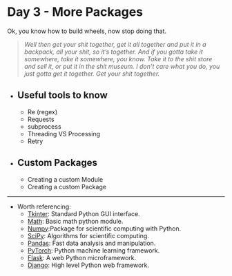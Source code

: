 # Day 3 - More Packages
Ok, you know how to build wheels, now stop doing that.
> _Well then get your shit together, get it all together and put it in a backpack, all your shit, so it’s together. And if you gotta take it somewhere, take it somewhere, you know. Take it to the shit store and sell it, or put it in the shit museum. I don’t care what you do, you just gotta get it together. Get your shit together._

- ## Useful tools to know
    - Re (regex)
    - Requests
    - subprocess
    - Threading VS Processing
    - Retry
- ## Custom Packages
    - Creating a custom Module
    - Creating a custom Package

---
- Worth referencing:
    - [Tkinter](https://docs.python.org/3/library/tkinter.html): Standard Python GUI interface.
    - [Math](https://docs.python.org/3/library/math.html): Basic math python module.
    - [Numpy](https://numpy.org/):Package for scientific computing with Python.
    - [SciPy](https://scipy.org/): Algorithms for scientific computing.
    - [Pandas](https://pandas.pydata.org/): Fast data analysis and manipulation.
    - [PyTorch](https://pytorch.org/): Python machine learning framework.
    - [Flask](https://flask.palletsprojects.com/en/2.1.x/): A web Python microframework.
    - [Django](https://www.djangoproject.com/): High level Python web framework.